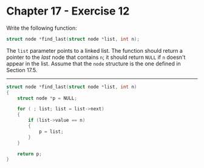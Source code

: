 # Chapter 17 - Exercise 12

Write the following function:

```C
struct node *find_last(struct node *list, int n);
```

The `list` parameter points to a linked list.  The function should return a
pointer to the _last_ node that contains `n`; it should return `NULL` if `n`
doesn't appear in the list.  Assume that the `node` structure is the one defined
in Section 17.5.


---

```C
struct node *find_last(struct node *list, int n)
{
    struct node *p = NULL;

    for ( ; list; list = list->next)
    {
        if (list->value == n)
        {
            p = list;
        }
    }

    return p;
}
```
